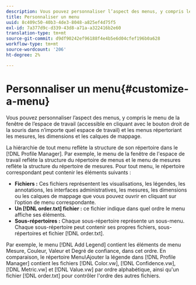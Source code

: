 ```yaml
---
description: Vous pouvez personnaliser l’aspect des menus, y compris le menu de la fenêtre de l’espace de travail (accessible en cliquant avec le bouton droit de la souris dans n’importe quel espace de travail) et les menus répertoriant les mesures, les dimensions et les calques de mappage.
title: Personnaliser un menu
uuid: 8c409c50-40b3-4de3-8048-a825ef4d75f5
exl-id: 7a377d9c-d339-43d8-a71a-a322416b2e60
translation-type: tm+mt
source-git-commit: d9df90242ef96188f4e4b5e6d04cfef196b0a628
workflow-type: tm+mt
source-wordcount: '206'
ht-degree: 2%

---
```


# Personnaliser un menu{#customize-a-menu}

Vous pouvez personnaliser l’aspect des menus, y compris le menu de la fenêtre de l’espace de travail (accessible en cliquant avec le bouton droit de la souris dans n’importe quel espace de travail) et les menus répertoriant les mesures, les dimensions et les calques de mappage.

La hiérarchie de tout menu reflète la structure de son répertoire dans le [!DNL Profile Manager]. Par exemple, le menu de la fenêtre de l&#39;espace de travail reflète la structure du répertoire de menus et le menu de mesures reflète la structure du répertoire de mesures. Pour tout menu, le répertoire correspondant peut contenir les éléments suivants :

* **Fichiers :** Ces fichiers représentent les visualisations, les légendes, les annotations, les interfaces administratives, les mesures, les dimensions ou les calques de mappage que vous pouvez ouvrir en cliquant sur l’option de menu correspondante.
* **Un  [!DNL order.txt] fichier :** ce fichier indique dans quel ordre le menu affiche ses éléments.
* **Sous-répertoires :** Chaque sous-répertoire représente un sous-menu. Chaque sous-répertoire peut contenir ses propres fichiers, sous-répertoires et fichier [!DNL order.txt].

Par exemple, le menu [!DNL Add Legend] contient les éléments de menu Mesure, Couleur, Valeur et Degré de confiance, dans cet ordre. En comparaison, le répertoire Menu\Ajouter la légende dans [!DNL Profile Manager] contient les fichiers [!DNL Color.vw], [!DNL Confidence.vw], [!DNL Metric.vw] et [!DNL Value.vw] par ordre alphabétique, ainsi qu&#39;un fichier [!DNL order.txt] pour contrôler l&#39;ordre des autres fichiers.
